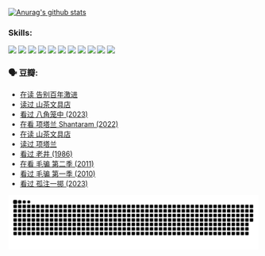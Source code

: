 
[![Anurag's github stats](https://github-readme-stats.vercel.app/api?username=w940853815)](https://github.com/anuraghazra/github-readme-stats)

### Skills:

<code><img height="32" src="https://cdn.jsdelivr.net/npm/simple-icons@v5/icons/python.svg"></code>
<code><img height="32" src="https://cdn.jsdelivr.net/npm/simple-icons@v5/icons/javascript.svg"></code>
<code><img height="32" src="https://cdn.jsdelivr.net/npm/simple-icons@v5/icons/django.svg"></code>
<code><img height="32" src="https://cdn.jsdelivr.net/npm/simple-icons@v5/icons/flask.svg"></code>
<code><img height="32" src="https://cdn.jsdelivr.net/npm/simple-icons@v5/icons/vuetify.svg"></code>
<code><img height="32" src="https://cdn.jsdelivr.net/npm/simple-icons@v5/icons/git.svg"></code>
<code><img height="32" src="https://cdn.jsdelivr.net/npm/simple-icons@v5/icons/docker.svg"></code>
<code><img height="32" src="https://cdn.jsdelivr.net/npm/simple-icons@v5/icons/postgresql.svg"></code>
<code><img height="32" src="https://cdn.jsdelivr.net/npm/simple-icons@v5/icons/elasticsearch.svg"></code>
<code><img height="32" src="https://cdn.jsdelivr.net/npm/simple-icons@v5/icons/macos.svg"></code>
<code><img height="32" src="https://cdn.jsdelivr.net/npm/simple-icons@v5/icons/linux.svg"></code>

### 🗣 豆瓣:

<!-- DOUBAN-ACTIVITIES:START -->
- [在读 告别百年激进](https://www.douban.com/people/136069238/status/4374953075/?_i=95831375)
- [读过 山茶文具店](https://www.douban.com/people/136069238/status/4374952154/?_i=95831375)
- [看过 八角笼中‎ (2023)](https://www.douban.com/people/136069238/status/4367541707/?_i=95831375)
- [在看 项塔兰 Shantaram‎ (2022)](https://www.douban.com/people/136069238/status/4365497032/?_i=95831375)
- [在读 山茶文具店](https://www.douban.com/people/136069238/status/4364620725/?_i=95831375)
- [读过 项塔兰](https://www.douban.com/people/136069238/status/4364620288/?_i=95831375)
- [看过 老井‎ (1986)](https://www.douban.com/people/136069238/status/4362366672/?_i=95831375)
- [在看 毛骗 第二季‎ (2011)](https://www.douban.com/people/136069238/status/4355752869/?_i=95831375)
- [看过 毛骗 第一季‎ (2010)](https://www.douban.com/people/136069238/status/4355752667/?_i=95831375)
- [看过 孤注一掷‎ (2023)](https://www.douban.com/people/136069238/status/4354774568/?_i=95831375)
<!-- DOUBAN-ACTIVITIES:END -->


![Snake animation](https://raw.githubusercontent.com/w940853815/w940853815/output/github-contribution-grid-snake.svg)

<!--
**w940853815/w940853815** is a ✨ _special_ ✨ repository because its `README.md` (this file) appears on your GitHub profile.

Here are some ideas to get you started:

- 🔭 I’m currently working on ...
- 🌱 I’m currently learning ...
- 👯 I’m looking to collaborate on ...
- 🤔 I’m looking for help with ...
- 💬 Ask me about ...
- 📫 How to reach me: ...
- 😄 Pronouns: ...
- ⚡ Fun fact: ...
-->
